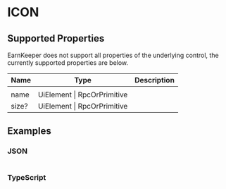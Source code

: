 # ICON

## Supported Properties

EarnKeeper does not support all properties of the underlying control, the currently supported properties are below.

| Name  | Type                        | Description |
| ----- | --------------------------- | ----------- |
|       |                             |             |
| name  | UiElement \| RpcOrPrimitive |             |
| size? | UiElement \| RpcOrPrimitive |             |

## Examples

### JSON

```json
```

### TypeScript

```javascript
```
